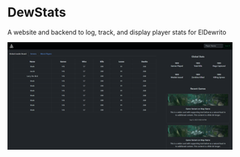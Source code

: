 # DewStats
A website and backend to log, track, and display player stats for ElDewrito

![dewstats](https://github.com/ZeroGravityAntFarm/DewStats/blob/main/Capture.PNG?raw=true)